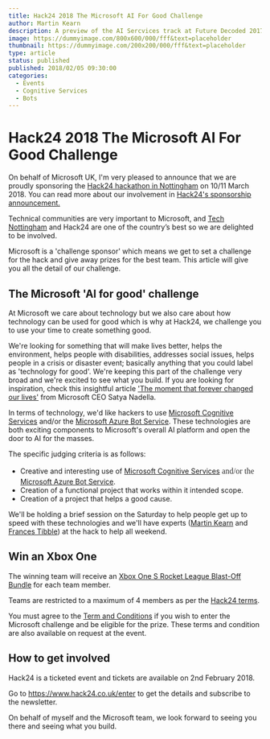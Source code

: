 ```yaml
---
title: Hack24 2018 The Microsoft AI For Good Challenge
author: Martin Kearn
description: A preview of the AI Sercvices track at Future Decoded 2017.
image: https://dummyimage.com/800x600/000/fff&text=placeholder
thumbnail: https://dummyimage.com/200x200/000/fff&text=placeholder
type: article
status: published
published: 2018/02/05 09:30:00
categories: 
  - Events
  - Cognitive Services
  - Bots
---
```


# Hack24 2018 The Microsoft AI For Good Challenge

On behalf of Microsoft UK, I'm very pleased to announce that we are proudly sponsoring the <a href="https://www.hack24.co.uk">Hack24 hackathon in Nottingham</a> on 10/11 March 2018. You can read more about our involvement in <a href="https://www.hack24.co.uk/blog/2018/1/10/microsoft-is-a-challenge-sponsor-for-hack24-2018"></a><a href="https://www.hack24.co.uk/blog/2018/1/10/microsoft-is-a-challenge-sponsor-for-hack24-2018">Hack24's sponsorship announcement.</a>

Technical communities are very important to Microsoft, and <a href="https://www.technottingham.com/">Tech Nottingham</a> and Hack24 are one of the country’s best so we are delighted to be involved.

Microsoft is a 'challenge sponsor' which means we get to set a challenge for the hack and give away prizes for the best team. This article will give you all the detail of our challenge.

<h2>The Microsoft 'AI for good' challenge</h2>
At Microsoft we care about technology but we also care about how technology can be used for good which is why at Hack24, we challenge you to use your time to create something good.

We're looking for something that will make lives better, helps the environment, helps people with disabilities, addresses social issues, helps people in a crisis or disaster event; basically anything that you could label as 'technology for good'. We're keeping this part of the challenge very broad and we're excited to see what you build. If you are looking for inspiration, check this insightful article <a href="https://www.linkedin.com/pulse/moment-forever-changed-our-lives-satya-nadella/">'The moment that forever changed our lives'</a> from Microsoft CEO Satya Nadella.

In terms of technology, we'd like hackers to use <a href="https://azure.microsoft.com/en-gb/services/cognitive-services/">Microsoft Cognitive Services</a> and/or the <a href="https://azure.microsoft.com/en-gb/services/bot-service/">Microsoft Azure Bot Service</a>. These technologies are both exciting components to Microsoft's overall AI platform and open the door to AI for the masses.

The specific judging criteria is as follows:
<ul>
 	<li>Creative and interesting use of <a href="https://azure.microsoft.com/en-gb/services/cognitive-services/">Microsoft Cognitive Services</a><span style="float: none;background-color: transparent;color: #333333;cursor: text;font-family: Georgia,'Times New Roman','Bitstream Charter',Times,serif;font-size: 16px;font-style: normal;font-variant: normal;font-weight: 400;letter-spacing: normal;line-height: 24px;text-align: left;text-decoration: none;text-indent: 0px"> and/or the </span><a href="https://azure.microsoft.com/en-gb/services/bot-service/">Microsoft Azure Bot Service</a>.</li>
 	<li>Creation of a functional project that works within it intended scope.</li>
 	<li>Creation of a project that helps a good cause.</li>
</ul>

We'll be holding a brief session on the Saturday to help people get up to speed with these technologies and we'll have experts (<a href="http://martink.me/">Martin Kearn</a> and <a href="https://twitter.com/frances_tibble">Frances Tibble</a>) at the hack to help all weekend.

<h2>Win an Xbox One</h2>
The winning team will receive an <a href="https://www.xbox.com/en-GB/xbox-one/consoles/xbox-one-s/rocket-league-blast-off-500gb">Xbox One S Rocket League Blast-Off Bundle</a> for each team member.

Teams are restricted to a maximum of 4 members as per the <a href="https://www.hack24.co.uk/faq/">Hack24 terms</a>.

You must agree to the <a href="https://1drv.ms/w/s!ApiDsT2045uZgYubFwsLHNWF_R6tvyA">Term and Conditions</a> if you wish to enter the Microsoft challenge and be eligible for the prize. These terms and condition are also available on request at the event.

<h2>How to get involved</h2>
Hack24 is a ticketed event and tickets are available on 2nd February 2018.

Go to <a href="https://www.hack24.co.uk/enter">https://www.hack24.co.uk/enter</a> to get the details and subscribe to the newsletter.

On behalf of myself and the Microsoft team, we look forward to seeing you there and seeing what you build.
